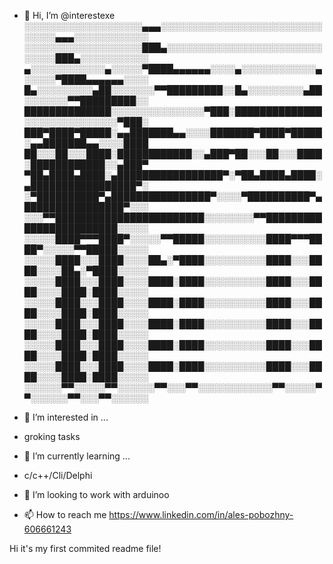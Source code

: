 - 👋 Hi, I’m @interestexe
░░░░░░░░░░░░░░░░░░░▄▄▄░░░░░░░░░░░░░░░░░░░░░░░░░░░░░░░▄▄▄░░░░░░░░░░░░
░░░░░░░░░░░░░░░░░░░███▄░░░░░░░░░░░░░░░░░░░░░░░░░░░░░░███▄░░░░░░░░░░░
▄░░░░░░░░░░░░▄░░░░░▀████▄▄▄▄▄▄░░░░▄░░░░░░░░░░░░▄░░░░░▀████▄▄▄▄▄▄░░░░
█▄░░░░░░░░░▄██░░░░░░░▀▀█████████░░█▄░░░░░░░░░▄██░░░░░░░▀▀█████████░░
██████████████░░░░░░░░░░░░░░░▀███░██████████████░░░░░░░░░░░░░░░▀███░
███▀████▀█████░▄▄███████▄▄░░░░███████▀████▀█████░▄▄███████▄▄░░░░████
██░░░██░░░████░████████████░░▄███▀██░░░██░░░████░████████████░░▄███▀
▀██▄████▄████░▄█████████████████▀░▀██▄████▄████░▄█████████████████▀░
░▀██████████▀▄████████████████▀░░░░▀██████████▀▄████████████████▀░░░
░░░▀▀████████████████████████░░░░░░░░▀▀████████████████████████░░░░░
░░░░░████▀▀▀████▀░░░░░▀▀█████░░░░░░░░░░████▀▀▀████▀░░░░░▀▀█████░░░░░
░░░░░████░░░████░░░░██▄░▀████░░░░░░░░░░████░░░████░░░░██▄░▀████░░░░░
░░░░░████░░░████░░░░████░████░░░░░░░░░░████░░░████░░░░████░████░░░░░
░░░░░████░░░████░░░░████░████░░░░░░░░░░████░░░████░░░░████░████░░░░░
░░░░░████░░░████░░░░████░████░░░░░░░░░░████░░░████░░░░████░████░░░░░
░░░░░████░░░████░░░░████░████░░░░░░░░░░████░░░████░░░░████░████░░░░░
░░░░░████░░░████░░░░████░████░░░░░░░░░░████░░░████░░░░████░████░░░░░
░░░░░░▀▀░░░░░▀▀░░░░░░▀▀░░░▀▀░░░░░░░░░░░░▀▀░░░░░▀▀░░░░░░▀▀░░░▀▀░░░░░░

- 👀 I’m interested in ...
- groking tasks
- 🌱 I’m currently learning ...
- c/c++/Cli/Delphi
- 💞️ I’m looking to work with arduinoo
- 📫 How to reach me 
https://www.linkedin.com/in/ales-pobozhny-606661243

Hi it's my first commited readme file!
<!---
interestexe/interestexe is a ✨ special ✨ repository because its `README.md` (this file) appears on your GitHub profile.
You can click the Preview link to take a look at your changes.
--->
